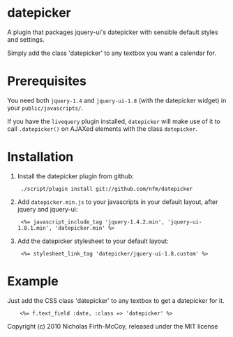 datepicker
================

A plugin that packages jquery-ui's datepicker with sensible default
styles and settings.

Simply add the class 'datepicker' to any textbox you want a calendar for.


Prerequisites
=============

You need both `jquery-1.4` and `jquery-ui-1.8` (with the datepicker widget) in your `public/javascripts/`.

If you have the `livequery` plugin installed, `datepicker` will make use of it to call `.datepicker()` on AJAXed elements with the class `datepicker`.


Installation
============

1. Install the datepicker plugin from github:

        ./script/plugin install git://github.com/nfm/datepicker

2. Add `datepicker.min.js` to your javascripts in your default layout, after jquery and jquery-ui:

        <%= javascript_include_tag 'jquery-1.4.2.min', 'jquery-ui-1.8.1.min', 'datepicker.min' %>

3. Add the datepicker stylesheet to your default layout:

        <%= stylesheet_link_tag 'datepicker/jquery-ui-1.8.custom' %>


Example
=======

Just add the CSS class 'datepicker' to any textbox to get a datepicker for it.

        <%= f.text_field :date, :class => 'datepicker' %>


Copyright (c) 2010 Nicholas Firth-McCoy, released under the MIT license
